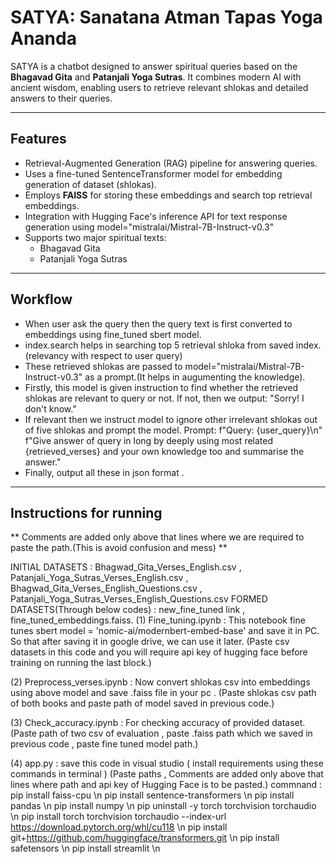 # SATYA: Sanatana Atman Tapas Yoga Ananda

SATYA is a chatbot designed to answer spiritual queries based on the **Bhagavad Gita** and **Patanjali Yoga Sutras**. It combines modern AI with ancient wisdom, enabling users to retrieve relevant shlokas and detailed answers to their queries.

---

## Features
- Retrieval-Augmented Generation (RAG) pipeline for answering queries.
- Uses a fine-tuned SentenceTransformer model for embedding generation of dataset (shlokas).
- Employs **FAISS** for storing these embeddings and search top retrieval embeddings.
- Integration with Hugging Face's inference API for text response generation using model="mistralai/Mistral-7B-Instruct-v0.3"
- Supports two major spiritual texts:
  - Bhagavad Gita
  - Patanjali Yoga Sutras

---

## Workflow
- When user ask the query then the query text is first converted to embeddings using fine_tuned sbert model. 
- index.search helps in searching top 5 retrieval shloka from saved index.(relevancy with respect to user query)
- These retrieved shlokas are passed to model="mistralai/Mistral-7B-Instruct-v0.3" as a prompt.(It helps in augumenting the knowledge).
- Firstly, this model is given instruction to find whether the retrieved shlokas are relevant to query or not. If not, then we output: "Sorry! I don't know." 
- If relevant then we instruct model to ignore other irrelevant shlokas out of five shlokas and prompt the model. Prompt: f"Query: {user_query}\n"  f"Give answer of query in long by deeply using most related {retrieved_verses} and your own knowledge too and summarise the answer." 
- Finally, output all these in json format . 

---

## Instructions for running
  ** Comments are added only above that lines where we are required to paste the path.(This is avoid confusion and mess) **

  INITIAL DATASETS : Bhagwad_Gita_Verses_English.csv , Patanjali_Yoga_Sutras_Verses_English.csv , Bhagwad_Gita_Verses_English_Questions.csv , Patanjali_Yoga_Sutras_Verses_English_Questions.csv
  FORMED DATASETS(Through below codes) : new_fine_tuned link , fine_tuned_embeddings.faiss.
(1) Fine_tuning.ipynb : This notebook fine tunes sbert model = 'nomic-ai/modernbert-embed-base' and save it in PC. So that after saving it in google drive, we can use it later.
    (Paste csv datasets in this code and you will require api key of hugging face before training on running the last block.)
    
(2) Preprocess_verses.ipynb : Now convert shlokas csv into embeddings using above model and save .faiss file in your pc .
    (Paste shlokas csv path of both books and paste path of model saved in previous code.)
    
(3) Check_accuracy.ipynb : For checking accuracy of provided dataset.
    (Paste path of two csv of evaluation , paste .faiss path which we saved in previous code , paste fine tuned model path.)

(4) app.py : save this code in visual studio ( install requirements using these commands in terminal ) (Paste paths , Comments are added only above that lines where path and api key of Hugging Face is to be pasted.)
    commnand : pip install faiss-cpu  \n
               pip install sentence-transformers \n
               pip install pandas \n
               pip install numpy \n
               pip uninstall -y torch torchvision torchaudio \n
               pip install torch torchvision torchaudio --index-url https://download.pytorch.org/whl/cu118 \n
               pip install git+https://github.com/huggingface/transformers.git \n
               pip install safetensors \n
               pip install streamlit \n

